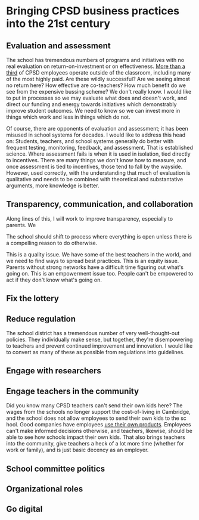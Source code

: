 Bringing CPSD business practices into the 21st century
==========

Evaluation and assessment
--------

The school has tremendous numbers of programs and initiatives with no
real evaluation on return-on-investment or on effectiveness. [More
than a
third](http://www.cpsd.us/UserFiles/Servers/Server_3042785/File/departments/administration/financial/budget/fy2018/FY2018_ADOPTED_BUDGET_web.pdf)
of CPSD employees operate outside of the classroom, including many of
the most highly paid. Are these wildly successful? Are we seeing
almost no return here? How effective are co-teachers? How much benefit
do we see from the expensive bussing scheme? We don't really know. I
would like to put in processes so we may evaluate what does and
doesn't work, and direct our funding and energy towards initiatives
which demonstrably improve student outcomes. We need to know so we can
invest more in things which work and less in things which do not.

Of course, there are opponents of evaluation and assessment; it has
been misused in school systems for decades. I would like to address
this head on: Students, teachers, and school systems generally do
better with frequent testing, monitoring, feedback, and
assessment. That is established science. Where assessment fails is
when it is used in isolation, tied directly to incentives. There are
many things we don't know how to measure, and once assessment is tied
to incentives, those tend to fall by the wayside. However, used
correctly, with the understanding that much of evaluation is
qualitative and needs to be combined with theoretical and
substantative arguments, more knowledge is better.

Transparency, communication, and collaboration
--------

Along lines of this, I will work to improve transparency, especially
to parents. We 


The school should shift to process where everything is open unless
there is a compelling reason to do otherwise.

This is a quality issue. We have some of the best teachers in the
world, and we need to find ways to spread best practices. This is an
equity issue. Parents without strong networks have a difficult time
figuring out what's going on. This is an empowerment issue too. People
can't be empowered to act if they don't know what's going on.


Fix the lottery
--------

Reduce regulation
--------

The school district has a tremendous number of very well-thought-out
policies. They individually make sense, but together, they're
disempowering to teachers and prevent continued improvement and
innovation. I would like to convert as many of these as possible from
regulations into guidelines.

Engage with researchers
--------

Engage teachers in the community
--------

Did you know many CPSD teachers can't send their own kids here? The
wages from the schools no longer support the cost-of-living in
Cambridge, and the school does not allow employees to send their own
kids to the sc hool. Good companies have employees [use their own
products](https://en.wikipedia.org/wiki/Eating_your_own_dog_food). Employees
can't make informed decisions otherwise, and teachers, likewise,
should be able to see how schools impact their own kids. That also
brings teachers into the community, give teachers a heck of a lot more
time (whether for work or family), and is just basic decency as an employer.

School committee politics
--------

Organizational roles
--------

Go digital
--------